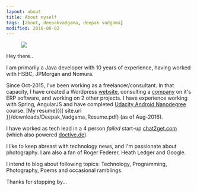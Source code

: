 ```yaml
---
layout: about
title: About myself
tags: [about, deepakvadgama, deepak vadgama]
modified: 2016-08-02
---
```


<figure>
    <a href="http://plus.google.com/+DeepakVadgama/photos"><img src="{{ site.url }}/images/aboutpage-image.jpg"></a>
</figure>

Hey there.. 

I am primarily a Java developer with 10 years of experience, having worked with HSBC, JPMorgan and Nomura. 

Since Oct-2015, I've been working as a freelancer/consultant. 
In that capacity, I have created a Wordpress [website](https://balajiextrusions.com), consulting a [company](https://balajiextrusions.com) on it's ERP software, and working on 2 other projects. 
I have experience working with Spring, AngularJS and have completed [Udacity Android Nanodegree](https://www.udacity.com/course/android-developer-nanodegree--nd801) course. [My resume]({{ site.url }}/downloads/Deepak_Vadgama_Resume.pdf) (as of Aug-2016).  

I have worked as tech lead in a 4 person *failed* start-up [chat2get.com](http://www.chat2get.com) (which also powered [doctive.de](http://doctive.de)). 

I like to keep abreast with technology news, and I'm passionate about photography. I am also a fan of Roger Federer, Heath Ledger and Google.

I intend to blog about following topics: Technology, Programming, Photography, Poems and occasional ramblings.

Thanks for stopping by... 
